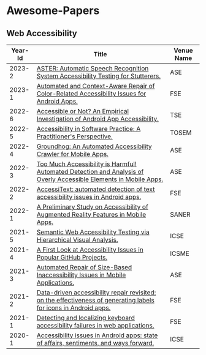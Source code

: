 # Awesome-Papers

## Web Accessibility

| Year-Id | Title                                                                                                                                                                     | Venue Name |
| ------- | ------------------------------------------------------------------------------------------------------------------------------------------------------------------------- | ---------------- |
|2023-2 |[ASTER: Automatic Speech Recognition System Accessibility Testing for Stutterers.](https://doi.org/10.1109/ASE56229.2023.00107)     |ASE     |
|2023-1 |[Automated and Context-Aware Repair of Color-Related Accessibility Issues for Android Apps.](https://doi.org/10.1145/3611643.3616329)|FSE    |
|2022-6 |[Accessible or Not? An Empirical Investigation of Android App Accessibility.](https://doi.org/10.1109/TSE.2021.3108162)        |TSE |
|2022-5 |[Accessibility in Software Practice: A Practitioner's Perspective.](https://doi.org/10.1145/3503508)   |TOSEM  |
|2022-4 |[Groundhog: An Automated Accessibility Crawler for Mobile Apps.](https://doi.org/10.1145/3551349.3556905)      |ASE    |
|2022-3 |[Too Much Accessibility is Harmful! Automated Detection and Analysis of Overly Accessible Elements in Mobile Apps.](https://doi.org/10.1145/3551349.3560424) |ASE    |
|2022-2 |[AccessiText: automated detection of text accessibility issues in Android apps.](https://doi.org/10.1145/3540250.3549118)      |FSE |
|2022-1 |[A Preliminary Study on Accessibility of Augmented Reality Features in Mobile Apps.](https://doi.org/10.1109/SANER53432.2022.00061) |SANER   |
|2021-5 |[Semantic Web Accessibility Testing via Hierarchical Visual Analysis.](https://doi.org/10.1109/ICSE43902.2021.00143)   |ICSE   |
|2021-4 |[A First Look at Accessibility Issues in Popular GitHub Projects.](https://doi.org/10.1109/ICSME52107.2021.00041)      |ICSME  |
|2021-3 |[Automated Repair of Size-Based Inaccessibility Issues in Mobile Applications.](https://doi.org/10.1109/ASE51524.2021.9678625) |ASE |
|2021-2 |[Data-driven accessibility repair revisited: on the effectiveness of generating labels for icons in Android apps.](https://doi.org/10.1145/3468264.3468604)  |FSE    |
|2021-1 |[Detecting and localizing keyboard accessibility failures in web applications.](https://doi.org/10.1145/3468264.3468581)       |FSE |
|2020-1 |[Accessibility issues in Android apps: state of affairs, sentiments, and ways forward.](https://doi.org/10.1145/3377811.3380392)    |ICSE    |
